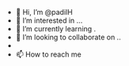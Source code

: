 - 👋 Hi, I’m @padilH
- 👀 I’m interested in ...
- 🌱 I’m currently learning .
- 💞️ I’m looking to collaborate on ..
-
- 📫 How to reach me 

<!---
padilH/padilH is a ✨ special ✨ repository because its `README.md` (this file) appears on your GitHub profile.
You can click the Preview link to take a look at your changes.
--->
